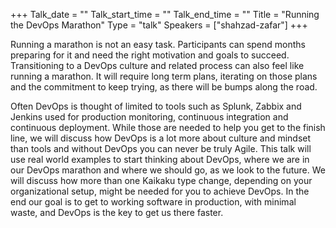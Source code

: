 +++
Talk_date = ""
Talk_start_time = ""
Talk_end_time = ""
Title = "Running the DevOps Marathon"
Type = "talk"
Speakers = ["shahzad-zafar"]
+++

Running a marathon is not an easy task. Participants can spend months preparing for it and need the right motivation and goals to succeed. Transitioning to a DevOps culture and related process can also feel like running a marathon. It will require long term plans, iterating on those plans and the commitment to keep trying, as there will be bumps along the road.

Often DevOps is thought of limited to tools such as Splunk, Zabbix and Jenkins used for production monitoring, continuous integration and continuous deployment. While those are needed to help you get to the finish line, we will discuss how DevOps is a lot more about culture and mindset than tools and without DevOps you can never be truly Agile. This talk will use real world examples to start thinking about DevOps, where we are in our DevOps marathon and where we should go, as we look to the future. We will discuss how more than one Kaikaku type change, depending on your organizational setup, might be needed for you to achieve DevOps. In the end our goal is to get to working software in production, with minimal waste, and DevOps is the key to get us there faster.